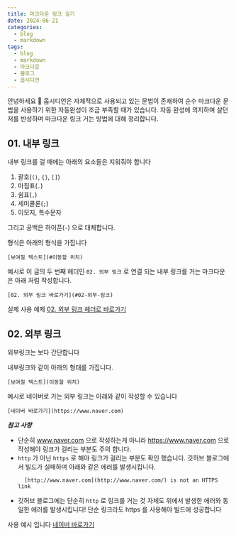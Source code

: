 ```yaml
---
title: 마크다운 링크 걸기
date: 2024-06-21
categories:
  - blog
  - markdown
tags:
  - blog
  - markdown
  - 마크다운
  - 블로그
  - 옵시디언
---
```

안녕하세요 🐸
옵시디언은 자체적으로 사용되고 있는 문법이 존재하여 순수 마크다운 문법을 사용하기 위한 자동완성이 조금 부족할 때가 있습니다.
자동 완성에 의지하며 살던 저를 반성하며 마크다운 링크 거는 방법에 대해 정리합니다.

## 01. 내부 링크
내부 링크를 걸 때에는 아래의 요소들은 지워줘야 합니다
1. 괄호(`()`, `{}`, `[]`)
2. 마침표(`.`)
3. 쉼표(`,`)
4. 세미콜론(`;`)
5. 이모지, 특수문자

그리고 공백은 하이픈(`-`) 으로 대체합니다.

형식은 아래의 형식을 가집니다
```
[보여질 텍스트](#이동할 위치)
```

예시로 이 글의 두 번째 헤더인 `02. 외부 링크` 로 연결 되는 내부 링크를 거는 마크다운은 아래 처럼 작성합니다.
```
[02. 외부 링크 바로가기](#02-외부-링크)
```

실제 사용 예제
[02. 외부 링크 헤더로 바로가기](#02-외부-링크)


## 02. 외부 링크

외부링크는 보다 간단합니다

내부링크와 같이 아래의 형태를 가집니다.
```
[보여질 텍스트](이동할 위치)
```

예시로 네이버로 가는 외부 링크는 아래와 같이 작성할 수 있습니다
```
[네이버 바로가기](https://www.naver.com)
```

***참고 사항***
- 단순히 www.naver.com 으로 작성하는게 아니라 https://www.naver.com 으로 작성해야 링크가 걸리는 부분도 주의 합니다.
- `http` 가 아닌 `https` 로 해야 링크가 걸리는 부분도 확인 했습니다. 깃허브 블로그에서 빌드가 실패하며 아래와 같은 에러를 발생시킵니다.
  ```
	[http://www.naver.com](http://www.naver.com/) is not an HTTPS link
	```  
- 깃허브 블로그에는 단순히 `http` 로 링크를 거는 것 자체도 위에서 발생한 에러와 동일한 에러를 발생시킵니다! 단순 링크라도 https 를 사용해야 빌드에 성공합니다


사용 예시 입니다
[네이버 바로가기](https://www.naver.com)